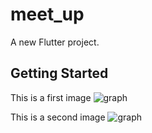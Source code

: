 # meet_up

A new Flutter project.

## Getting Started
This is a first image
![graph](https://user-images.githubusercontent.com/62737894/154337548-641e071a-10c3-4f8f-8e31-56cbc75ff271.png)

This is a second image
![graph](https://user-images.githubusercontent.com/62737894/154337548-641e071a-10c3-4f8f-8e31-56cbc75ff271.png)
